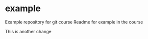 # example
Example repository for git course
Readme for example in the course

This is another change
